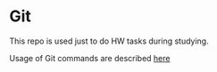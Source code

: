 # Git

This repo is used just to do HW tasks during studying.

Usage of Git commands are described <a href="[https://github.com/DariaMartinovskaya/Git/blob/main/GitHub_HW1.md](https://github.com/DariaMartinovskaya/Git)" target="_blank">here</a>
